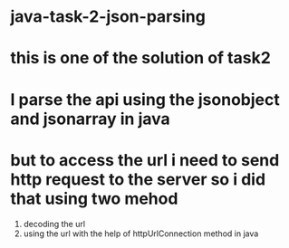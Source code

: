 # java-task-2-json-parsing
# this is one of the solution of task2
# I parse the api using the jsonobject and jsonarray in java
# but to access the url i need to send http request to the server so i did that using two mehod
1) decoding the url 
2) using the url with the help of httpUrlConnection method in java
